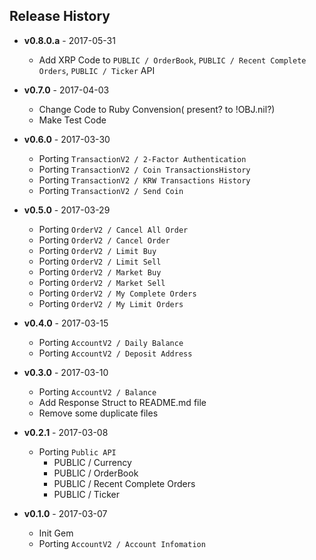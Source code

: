 ## Release History

* **v0.8.0.a** - 2017-05-31
  - Add XRP Code to `PUBLIC / OrderBook`, `PUBLIC / Recent Complete Orders`, `PUBLIC / Ticker` API

* **v0.7.0** - 2017-04-03
  - Change Code to Ruby Convension( present? to !OBJ.nil?)
  - Make Test Code


* **v0.6.0** - 2017-03-30
  - Porting `TransactionV2 / 2-Factor Authentication`
  - Porting `TransactionV2 / Coin TransactionsHistory`
  - Porting `TransactionV2 / KRW Transactions History`
  - Porting `TransactionV2 / Send Coin`

* **v0.5.0** - 2017-03-29
  - Porting `OrderV2 / Cancel All Order`
  - Porting `OrderV2 / Cancel Order`
  - Porting `OrderV2 / Limit Buy`
  - Porting `OrderV2 / Limit Sell`
  - Porting `OrderV2 / Market Buy`
  - Porting `OrderV2 / Market Sell`
  - Porting `OrderV2 / My Complete Orders`
  - Porting `OrderV2 / My Limit Orders`


* **v0.4.0** - 2017-03-15
  - Porting `AccountV2 / Daily Balance`
  - Porting `AccountV2 / Deposit Address`

* **v0.3.0** - 2017-03-10
  - Porting `AccountV2 / Balance`
  - Add Response Struct to README.md file
  - Remove some duplicate files

* **v0.2.1** - 2017-03-08
  - Porting `Public API`
    - PUBLIC / Currency
    - PUBLIC / OrderBook
    - PUBLIC / Recent Complete Orders
    - PUBLIC / Ticker

* **v0.1.0** - 2017-03-07
  - Init Gem
  - Porting `AccountV2 / Account Infomation`
